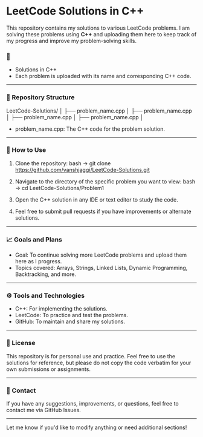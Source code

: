 # LeetCode Solutions in C++

This repository contains my solutions to various LeetCode problems. I am solving these problems using **C++** and uploading them here to keep track of my progress and improve my problem-solving skills.

### 🚀

- Solutions in C++
- Each problem is uploaded with its name and corresponding C++ code.

---

### 📂 Repository Structure


LeetCode-Solutions/
│
├── problem_name.cpp
│
├── problem_name.cpp
│
├── problem_name.cpp
│
├── problem_name.cpp
│

- problem_name.cpp: The C++ code for the problem solution.

---

### 🔨 How to Use

1. Clone the repository:
   bash
   -> git clone https://github.com/vanshjaggi/LeetCode-Solutions.git
   

2. Navigate to the directory of the specific problem you want to view:
   bash
   -> cd LeetCode-Solutions/Problem1
   

3. Open the C++ solution in any IDE or text editor to study the code.

4. Feel free to submit pull requests if you have improvements or alternate solutions.

---

### 📈 Goals and Plans

- Goal: To continue solving more LeetCode problems and upload them here as I progress.
- Topics covered: Arrays, Strings, Linked Lists, Dynamic Programming, Backtracking, and more.

---

### ⚙️ Tools and Technologies

- C++: For implementing the solutions.
- LeetCode: To practice and test the problems.
- GitHub: To maintain and share my solutions.

---

### 📄 License

This repository is for personal use and practice. Feel free to use the solutions for reference, but please do not copy the code verbatim for your own submissions or assignments.

---

### 💬 Contact

If you have any suggestions, improvements, or questions, feel free to contact me via GitHub Issues.

---

Let me know if you'd like to modify anything or need additional sections!
